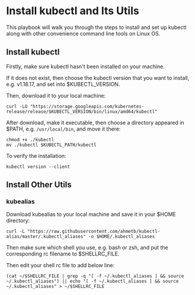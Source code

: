 # Install kubectl and Its Utils

This playbook will walk you through the steps to install and set up kubectl along with other convenience command line tools on Linux OS.

## Install kubectl

Firstly, make sure kubectl hasn't been installed on your machine.
<!--shell
test-kubectl
-->

If it does not exist, then choose the kubectl version that you want to install, e.g. v1.18.17, and set into $KUBECTL_VERSION.
<!--shell
KUBECTL_VERSION=$(curl -s https://storage.googleapis.com/kubernetes-release/release/stable.txt)
var::input-required "Please input the kubectl version that you want to install" KUBECTL_VERSION
-->

Then, download it to your local machine:
```shell
curl -LO "https://storage.googleapis.com/kubernetes-release/release/$KUBECTL_VERSION/bin/linux/amd64/kubectl"
```

After download, make it executable, then choose a directory appeared in $PATH, e.g. `/usr/local/bin`, and move it there:
<!--shell
echo PATH=$PATH
KUBECTL_PATH=/usr/local/bin
var::input-required "Please input the directory that you want to move to" KUBECTL_PATH
-->
```shell
chmod +x ./kubectl
mv ./kubectl $KUBECTL_PATH/kubectl
```

To verify the installation:
```shell
kubectl version --client
```

## Install Other Utils

### kubealias

Download kubealias to your local machine and save it in your $HOME directory:
```shell
curl -L "https://raw.githubusercontent.com/ahmetb/kubectl-alias/master/.kubectl_aliases" -o $HOME/.kubectl_aliases
```

Then make sure which shell you use, e.g. bash or zsh, and put the corresponding rc filename to $SHELLRC_FILE.
<!--shell
SHELLRC_FILE=.bashrc
var::input-required "Please input the rc file of your shell" SHELLRC_FILE
-->
Then edit your shell rc file to add below line:
```shell
(cat ~/$SHELLRC_FILE | grep -q "[ -f ~/.kubectl_aliases ] && source ~/.kubectl_aliases") || echo "[ -f ~/.kubectl_aliases ] && source ~/.kubectl_aliases" > ~/$SHELLRC_FILE
```
